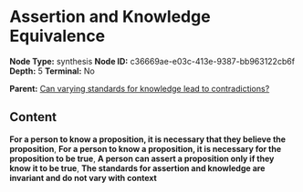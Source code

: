 # Assertion and Knowledge Equivalence

**Node Type:** synthesis
**Node ID:** c36669ae-e03c-413e-9387-bb963122cb6f
**Depth:** 5
**Terminal:** No

**Parent:** [Can varying standards for knowledge lead to contradictions?](can-varying-standards-for-knowledge-lead-to-contradictions-antithesis-35088f27-dc9f-4294-993b-1a493f7ce3c9.md)

## Content

**For a person to know a proposition, it is necessary that they believe the proposition**, **For a person to know a proposition, it is necessary for the proposition to be true**, **A person can assert a proposition only if they know it to be true**, **The standards for assertion and knowledge are invariant and do not vary with context**
